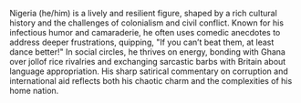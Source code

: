 Nigeria (he/him) is a lively and resilient figure, shaped by a rich cultural history and the challenges of colonialism and civil conflict. Known for his infectious humor and camaraderie, he often uses comedic anecdotes to address deeper frustrations, quipping, "If you can’t beat them, at least dance better!" In social circles, he thrives on energy, bonding with Ghana over jollof rice rivalries and exchanging sarcastic barbs with Britain about language appropriation. His sharp satirical commentary on corruption and international aid reflects both his chaotic charm and the complexities of his home nation.